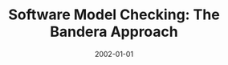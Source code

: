 ---
title: "Software Model Checking: The Bandera Approach"
date: 2002-01-01
venue: "Formal Methods for Open Object-Based Distributed Systems V, IFIP TC6/WG6.1 Fifth International Conference on Formal Methods for Open Object-Based Distributed Systems (FMOODS 2002), March 20-22, 2002, Enschede, The Netherlands"
paperurl: 
authors: "Matthew B Dwyer"
awards: ""
---